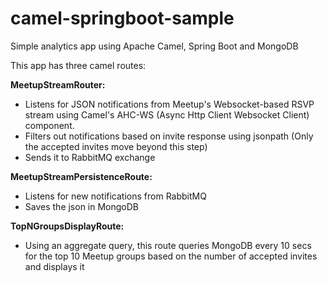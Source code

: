 # camel-springboot-sample
Simple analytics app using Apache Camel, Spring Boot and MongoDB

This app has three camel routes:

**MeetupStreamRouter:**

+ Listens for JSON notifications from Meetup's Websocket-based RSVP stream using Camel's AHC-WS (Async Http Client Websocket Client) component.
+ Filters out notifications based on invite response using jsonpath (Only the accepted invites move beyond this step)
+ Sends it to RabbitMQ exchange

**MeetupStreamPersistenceRoute:**
+ Listens for new notifications from RabbitMQ
+ Saves the json in MongoDB

**TopNGroupsDisplayRoute:**
+ Using an aggregate query, this route queries MongoDB every 10 secs for the top 10 Meetup groups based on the number of accepted invites and displays it
